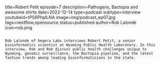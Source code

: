 title=Robert Petit
episode=7
description=Pathogens, Bactopia and awesome shirts
date=2022-12-14
type=podcast
subtype=interview
youtubeid=tPS6PhplLNA
image=img/podcast_ep07.jpg
tags=nextflow,opensource
status=published
author=Rob Lalonde
icon=rob.png
~~~~~~

Rob Lalonde of Seqera Labs interviews Robert Petit, a senior bioinformatics scientist at Wyoming Public Health Laboratory. In this interview, Rob and Rob discuss public health challenges unique to Wyoming, genomic surveillance, the Bactopia pipeline, and the latest fashion trends among leading bioinformaticians in the state.
